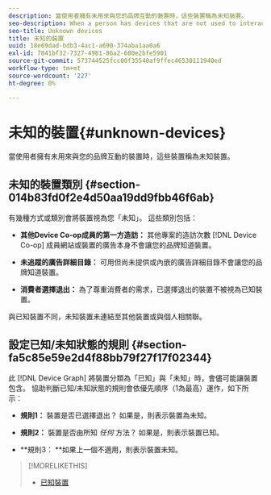```yaml
---
description: 當使用者擁有未用來與您的品牌互動的裝置時，這些裝置稱為未知裝置。
seo-description: When a person has devices that are not used to interact with your brand, those devices are called unknown devices.
seo-title: Unknown devices
title: 未知的裝置
uuid: 18e69dad-bdb3-4ac1-a690-374aba1aa0a6
exl-id: 7841bf32-7327-4981-86a2-600e2bfe5901
source-git-commit: 573744525fcc00f35540af9ffec46530111940ed
workflow-type: tm+mt
source-wordcount: '227'
ht-degree: 0%

---
```


# 未知的裝置{#unknown-devices}

當使用者擁有未用來與您的品牌互動的裝置時，這些裝置稱為未知裝置。

## 未知的裝置類別 {#section-014b83fd0f2e4d50aa19dd9fbb46f6ab}

有幾種方式或類別會將裝置視為您「未知」。 這些類別包括：

* **其他Device Co-op成員的第一方造訪：** 其他專案的造訪次數 [!DNL Device Co-op] 成員網站或裝置的廣告本身不會讓您的品牌知道裝置。

* **未追蹤的廣告詳細目錄：** 可用但尚未提供或內嵌的廣告詳細目錄不會讓您的品牌知道裝置。
* **消費者選擇退出：** 為了尊重消費者的需求，已選擇退出的裝置不被視為已知裝置。

與已知裝置不同，未知裝置未連結至其他裝置或與個人相關聯。

## 設定已知/未知狀態的規則 {#section-fa5c85e59e2d4f88bb79f27f17f02344}

此 [!DNL Device Graph] 將裝置分類為「已知」與「未知」時，會儘可能讓裝置包含。 協助判斷已知/未知狀態的規則會依優先順序（1為最高）運作，如下所示：

* **規則1：** 裝置是否已選擇退出？ 如果是，則表示裝置為未知。
* **規則2：** 裝置是否由所知 *任何* 方法？ 如果是，則表示裝置已知。

* **規則3： **如果上一個不適用，則表示裝置未知。

>[!MORELIKETHIS]
>
>* [已知裝置](../processes/known-device.md#concept-8e87c276819a48bfac5cef10b45216d1)

